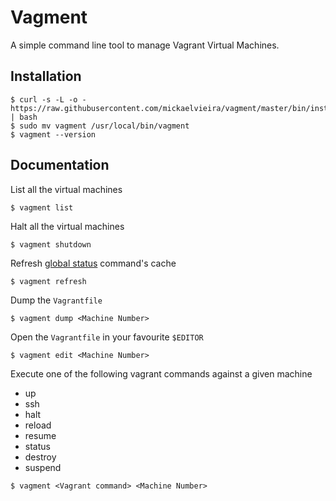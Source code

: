 # Vagment

A simple command line tool to manage Vagrant Virtual Machines.

## Installation

```
$ curl -s -L -o - https://raw.githubusercontent.com/mickaelvieira/vagment/master/bin/install | bash
$ sudo mv vagment /usr/local/bin/vagment
$ vagment --version
```

## Documentation

List all the virtual machines

```
$ vagment list
```

Halt all the virtual machines

```
$ vagment shutdown
```

Refresh [global status](https://www.vagrantup.com/docs/cli/global-status.html) command's cache

```
$ vagment refresh
```

Dump the `Vagrantfile`

```
$ vagment dump <Machine Number>
```

Open the `Vagrantfile` in your favourite `$EDITOR`

```
$ vagment edit <Machine Number>
```

Execute one of the following vagrant commands against a given machine
- up
- ssh
- halt
- reload
- resume
- status
- destroy
- suspend

```
$ vagment <Vagrant command> <Machine Number>
```
